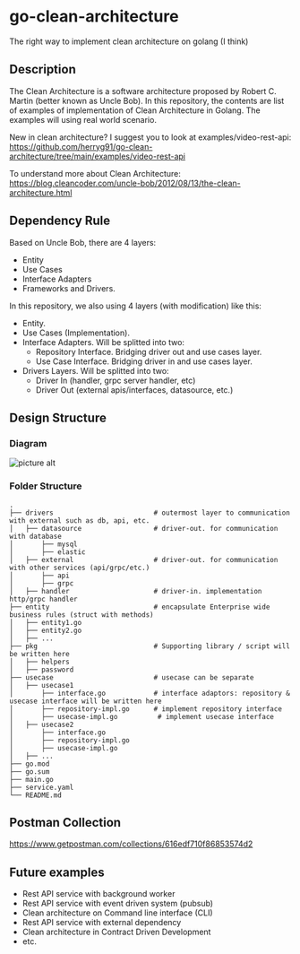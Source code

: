 # go-clean-architecture
The right way to implement clean architecture on golang (I think)

## Description
The Clean Architecture is a software architecture proposed by Robert C. Martin (better known as Uncle Bob). In this repository, the contents are list of examples of implementation of Clean Architecture in Golang. The examples will using real world scenario. 

New in clean architecture? I suggest you to look at examples/video-rest-api: https://github.com/herryg91/go-clean-architecture/tree/main/examples/video-rest-api

To understand more about Clean Architecture: https://blog.cleancoder.com/uncle-bob/2012/08/13/the-clean-architecture.html

## Dependency Rule
Based on Uncle Bob, there are 4 layers:
* Entity
* Use Cases
* Interface Adapters
* Frameworks and Drivers.

In this repository, we also using 4 layers (with modification) like this:
* Entity. 
* Use Cases (Implementation).
* Interface Adapters. Will be splitted into two:
    * Repository Interface. Bridging driver out and use cases layer.
    * Use Case Interface. Bridging driver in and use cases layer.
* Drivers Layers. Will be splitted into two:
    * Driver In (handler, grpc server handler, etc)
    * Driver Out (external apis/interfaces, datasource, etc.)

## Design Structure
### Diagram
![picture alt](https://raw.githubusercontent.com/herryg91/go-clean-architecture/main/diagram.png "go-clean-architecture diagram")

### Folder Structure

    .
    ├── drivers                         # outermost layer to communication with external such as db, api, etc.
    │   ├── datasource                  # driver-out. for communication with database
    │       ├── mysql                    
    │       ├── elastic
    │   ├── external                    # driver-out. for communication with other services (api/grpc/etc.)
    │       ├── api
    │       ├── grpc
    │   ├── handler                     # driver-in. implementation http/grpc handler
    ├── entity                          # encapsulate Enterprise wide business rules (struct with methods)
    │   ├── entity1.go
    │   ├── entity2.go
    │   ├── ...
    ├── pkg                             # Supporting library / script will be written here
    │   ├── helpers                     
    │   ├── password                    
    ├── usecase                         # usecase can be separate
    │   ├── usecase1          
    │       ├── interface.go            # interface adaptors: repository & usecase interface will be written here 
    │       ├── repository-impl.go      # implement repository interface
    │       ├── usecase-impl.go          # implement usecase interface
    │   ├── usecase2                     
    │       ├── interface.go            
    │       ├── repository-impl.go      
    │       ├── usecase-impl.go        
    │   ├── ...          
    ├── go.mod
    ├── go.sum
    ├── main.go
    ├── service.yaml
    └── README.md

## Postman Collection
https://www.getpostman.com/collections/616edf710f86853574d2

## Future examples
* Rest API service with background worker
* Rest API service with event driven system (pubsub)
* Clean architecture on Command line interface (CLI)
* Rest API service with external dependency
* Clean architecture in Contract Driven Development
* etc.